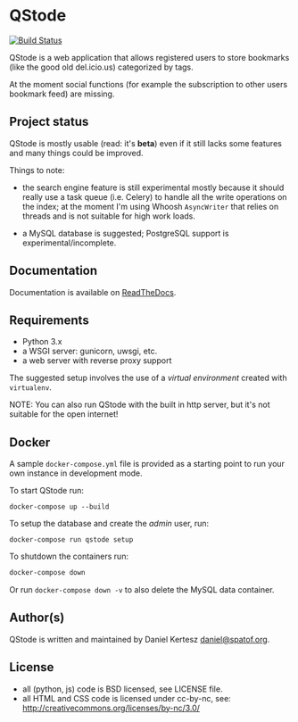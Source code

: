 # QStode

[![Build Status](https://travis-ci.org/piger/qstode.svg?branch=master)](https://travis-ci.org/piger/qstode)

QStode is a web application that allows registered users to store bookmarks
(like the good old del.icio.us) categorized by tags.

At the moment social functions (for example the subscription to other users
bookmark feed) are missing.

## Project status

QStode is mostly usable (read: it's **beta**) even if it still lacks
some features and many things could be improved.

Things to note:

- the search engine feature is still experimental mostly because it
  should really use a task queue (i.e. Celery) to handle all the write
  operations on the index; at the moment I'm using Whoosh
  `AsyncWriter` that relies on threads and is not suitable for high
  work loads.

- a MySQL database is suggested; PostgreSQL support is experimental/incomplete.

## Documentation

Documentation is available on [ReadTheDocs][rtd].

[rtd]: http://qstode.readthedocs.org/en/latest/index.html

## Requirements

- Python 3.x
- a WSGI server: gunicorn, uwsgi, etc.
- a web server with reverse proxy support

The suggested setup involves the use of a *virtual environment* created with
`virtualenv`.

NOTE: You can also run QStode with the built in http server, but it's not suitable for the open internet!

## Docker

A sample `docker-compose.yml` file is provided as a starting point to run your own instance in
development mode.

To start QStode run:

``` shell
docker-compose up --build
```

To setup the database and create the _admin_ user, run:

``` shell
docker-compose run qstode setup
```

To shutdown the containers run:

``` powershell
docker-compose down
```

Or run `docker-compose down -v` to also delete the MySQL data container.

## Author(s)

QStode is written and maintained by Daniel Kertesz <daniel@spatof.org>.

## License

- all (python, js) code is BSD licensed, see LICENSE file.
- all HTML and CSS code is licensed under cc-by-nc, see:
  http://creativecommons.org/licenses/by-nc/3.0/
